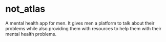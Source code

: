 # not_atlas

A mental health app for men. It gives men a platform to talk about their problems while also providing them with resources to help them with their mental health problems.